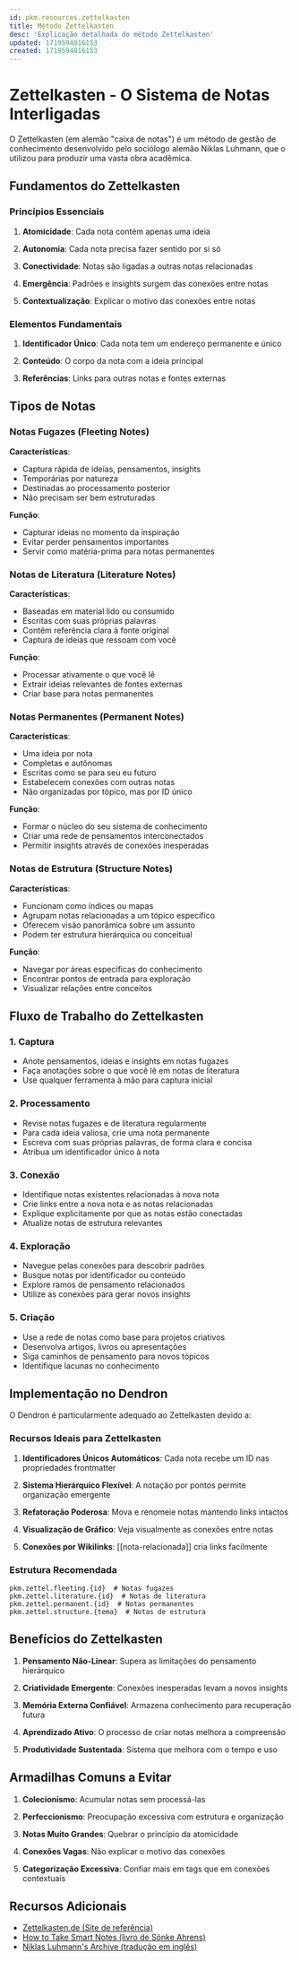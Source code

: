 ```yaml
---
id: pkm.resources.zettelkasten
title: Método Zettelkasten
desc: 'Explicação detalhada do método Zettelkasten'
updated: 1719594016153
created: 1719594016153
---
```


# Zettelkasten - O Sistema de Notas Interligadas

O Zettelkasten (em alemão "caixa de notas") é um método de gestão de conhecimento desenvolvido pelo sociólogo alemão Niklas Luhmann, que o utilizou para produzir uma vasta obra acadêmica.

## Fundamentos do Zettelkasten

### Princípios Essenciais

1. **Atomicidade**: Cada nota contém apenas uma ideia

2. **Autonomia**: Cada nota precisa fazer sentido por si só

3. **Conectividade**: Notas são ligadas a outras notas relacionadas

4. **Emergência**: Padrões e insights surgem das conexões entre notas

5. **Contextualização**: Explicar o motivo das conexões entre notas

### Elementos Fundamentais

1. **Identificador Único**: Cada nota tem um endereço permanente e único

2. **Conteúdo**: O corpo da nota com a ideia principal

3. **Referências**: Links para outras notas e fontes externas

## Tipos de Notas

### Notas Fugazes (Fleeting Notes)

**Características**:
- Captura rápida de ideias, pensamentos, insights
- Temporárias por natureza
- Destinadas ao processamento posterior
- Não precisam ser bem estruturadas

**Função**:
- Capturar ideias no momento da inspiração
- Evitar perder pensamentos importantes
- Servir como matéria-prima para notas permanentes

### Notas de Literatura (Literature Notes)

**Características**:
- Baseadas em material lido ou consumido
- Escritas com suas próprias palavras
- Contêm referência clara à fonte original
- Captura de ideias que ressoam com você

**Função**:
- Processar ativamente o que você lê
- Extrair ideias relevantes de fontes externas
- Criar base para notas permanentes

### Notas Permanentes (Permanent Notes)

**Características**:
- Uma ideia por nota
- Completas e autônomas
- Escritas como se para seu eu futuro
- Estabelecem conexões com outras notas
- Não organizadas por tópico, mas por ID único

**Função**:
- Formar o núcleo do seu sistema de conhecimento
- Criar uma rede de pensamentos interconectados
- Permitir insights através de conexões inesperadas

### Notas de Estrutura (Structure Notes)

**Características**:
- Funcionam como índices ou mapas
- Agrupam notas relacionadas a um tópico específico
- Oferecem visão panorâmica sobre um assunto
- Podem ter estrutura hierárquica ou conceitual

**Função**:
- Navegar por áreas específicas do conhecimento
- Encontrar pontos de entrada para exploração
- Visualizar relações entre conceitos

## Fluxo de Trabalho do Zettelkasten

### 1. Captura

- Anote pensamentos, ideias e insights em notas fugazes
- Faça anotações sobre o que você lê em notas de literatura
- Use qualquer ferramenta à mão para captura inicial

### 2. Processamento

- Revise notas fugazes e de literatura regularmente
- Para cada ideia valiosa, crie uma nota permanente
- Escreva com suas próprias palavras, de forma clara e concisa
- Atribua um identificador único à nota

### 3. Conexão

- Identifique notas existentes relacionadas à nova nota
- Crie links entre a nova nota e as notas relacionadas
- Explique explicitamente por que as notas estão conectadas
- Atualize notas de estrutura relevantes

### 4. Exploração

- Navegue pelas conexões para descobrir padrões
- Busque notas por identificador ou conteúdo
- Explore ramos de pensamento relacionados
- Utilize as conexões para gerar novos insights

### 5. Criação

- Use a rede de notas como base para projetos criativos
- Desenvolva artigos, livros ou apresentações
- Siga caminhos de pensamento para novos tópicos
- Identifique lacunas no conhecimento

## Implementação no Dendron

O Dendron é particularmente adequado ao Zettelkasten devido a:

### Recursos Ideais para Zettelkasten

1. **Identificadores Únicos Automáticos**: Cada nota recebe um ID nas propriedades frontmatter

2. **Sistema Hierárquico Flexível**: A notação por pontos permite organização emergente

3. **Refatoração Poderosa**: Mova e renomeie notas mantendo links intactos

4. **Visualização de Gráfico**: Veja visualmente as conexões entre notas

5. **Conexões por Wikilinks**: [[nota-relacionada]] cria links facilmente

### Estrutura Recomendada

```
pkm.zettel.fleeting.{id}  # Notas fugazes
pkm.zettel.literature.{id}  # Notas de literatura
pkm.zettel.permanent.{id}  # Notas permanentes
pkm.zettel.structure.{tema}  # Notas de estrutura
```

## Benefícios do Zettelkasten

1. **Pensamento Não-Linear**: Supera as limitações do pensamento hierárquico

2. **Criatividade Emergente**: Conexões inesperadas levam a novos insights

3. **Memória Externa Confiável**: Armazena conhecimento para recuperação futura

4. **Aprendizado Ativo**: O processo de criar notas melhora a compreensão

5. **Produtividade Sustentada**: Sistema que melhora com o tempo e uso

## Armadilhas Comuns a Evitar

1. **Colecionismo**: Acumular notas sem processá-las

2. **Perfeccionismo**: Preocupação excessiva com estrutura e organização

3. **Notas Muito Grandes**: Quebrar o princípio da atomicidade

4. **Conexões Vagas**: Não explicar o motivo das conexões

5. **Categorização Excessiva**: Confiar mais em tags que em conexões contextuais

## Recursos Adicionais

- [Zettelkasten.de (Site de referência)](https://zettelkasten.de/)
- [How to Take Smart Notes (livro de Sönke Ahrens)](https://takesmartnotes.com/)
- [Niklas Luhmann's Archive (tradução em inglês)](https://luhmann.surge.sh/communicating-with-slip-boxes)
